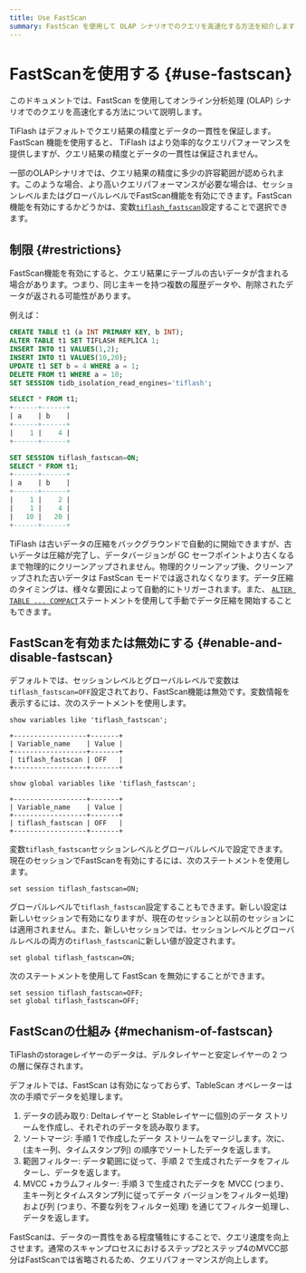 ```yaml
---
title: Use FastScan
summary: FastScan を使用して OLAP シナリオでのクエリを高速化する方法を紹介します。
---
```


# FastScanを使用する {#use-fastscan}

このドキュメントでは、FastScan を使用してオンライン分析処理 (OLAP) シナリオでのクエリを高速化する方法について説明します。

TiFlash はデフォルトでクエリ結果の精度とデータの一貫性を保証します。FastScan 機能を使用すると、 TiFlash はより効率的なクエリパフォーマンスを提供しますが、クエリ結果の精度とデータの一貫性は保証されません。

一部のOLAPシナリオでは、クエリ結果の精度に多少の許容範囲が認められます。このような場合、より高いクエリパフォーマンスが必要な場合は、セッションレベルまたはグローバルレベルでFastScan機能を有効にできます。FastScan機能を有効にするかどうかは、変数[`tiflash_fastscan`](/system-variables.md#tiflash_fastscan-new-in-v630)設定することで選択できます。

## 制限 {#restrictions}

FastScan機能を有効にすると、クエリ結果にテーブルの古いデータが含まれる場合があります。つまり、同じ主キーを持つ複数の履歴データや、削除されたデータが返される可能性があります。

例えば：

```sql
CREATE TABLE t1 (a INT PRIMARY KEY, b INT);
ALTER TABLE t1 SET TIFLASH REPLICA 1;
INSERT INTO t1 VALUES(1,2);
INSERT INTO t1 VALUES(10,20);
UPDATE t1 SET b = 4 WHERE a = 1;
DELETE FROM t1 WHERE a = 10;
SET SESSION tidb_isolation_read_engines='tiflash';

SELECT * FROM t1;
+------+------+
| a    | b    |
+------+------+
|    1 |    4 |
+------+------+

SET SESSION tiflash_fastscan=ON;
SELECT * FROM t1;
+------+------+
| a    | b    |
+------+------+
|    1 |    2 |
|    1 |    4 |
|   10 |   20 |
+------+------+
```

TiFlash は古いデータの圧縮をバックグラウンドで自動的に開始できますが、古いデータは圧縮が完了し、データバージョンが GC セーフポイントより古くなるまで物理的にクリーンアップされません。物理的クリーンアップ後、クリーンアップされた古いデータは FastScan モードでは返されなくなります。データ圧縮のタイミングは、様々な要因によって自動的にトリガーされます。また、 [`ALTER TABLE ... COMPACT`](/sql-statements/sql-statement-alter-table-compact.md)ステートメントを使用して手動でデータ圧縮を開始することもできます。

## FastScanを有効または無効にする {#enable-and-disable-fastscan}

デフォルトでは、セッションレベルとグローバルレベルで変数は`tiflash_fastscan=OFF`設定されており、FastScan機能は無効です。変数情報を表示するには、次のステートメントを使用します。

    show variables like 'tiflash_fastscan';

    +------------------+-------+
    | Variable_name    | Value |
    +------------------+-------+
    | tiflash_fastscan | OFF   |
    +------------------+-------+

<!---->

    show global variables like 'tiflash_fastscan';

    +------------------+-------+
    | Variable_name    | Value |
    +------------------+-------+
    | tiflash_fastscan | OFF   |
    +------------------+-------+

変数`tiflash_fastscan`セッションレベルとグローバルレベルで設定できます。現在のセッションでFastScanを有効にするには、次のステートメントを使用します。

    set session tiflash_fastscan=ON;

グローバルレベルで`tiflash_fastscan`設定することもできます。新しい設定は新しいセッションで有効になりますが、現在のセッションと以前のセッションには適用されません。また、新しいセッションでは、セッションレベルとグローバルレベルの両方の`tiflash_fastscan`に新しい値が設定されます。

    set global tiflash_fastscan=ON;

次のステートメントを使用して FastScan を無効にすることができます。

    set session tiflash_fastscan=OFF;
    set global tiflash_fastscan=OFF;

## FastScanの仕組み {#mechanism-of-fastscan}

TiFlashのstorageレイヤーのデータは、デルタレイヤーと安定レイヤーの 2 つの層に保存されます。

デフォルトでは、FastScan は有効になっておらず、TableScan オペレーターは次の手順でデータを処理します。

1.  データの読み取り: Deltaレイヤーと Stableレイヤーに個別のデータ ストリームを作成し、それぞれのデータを読み取ります。
2.  ソートマージ: 手順 1 で作成したデータ ストリームをマージします。次に、(主キー列、タイムスタンプ列) の順序でソートしたデータを返します。
3.  範囲フィルター: データ範囲に従って、手順 2 で生成されたデータをフィルターし、データを返します。
4.  MVCC +カラムフィルター: 手順 3 で生成されたデータを MVCC (つまり、主キー列とタイムスタンプ列に従ってデータ バージョンをフィルター処理) および列 (つまり、不要な列をフィルター処理) を通じてフィルター処理し、データを返します。

FastScanは、データの一貫性をある程度犠牲にすることで、クエリ速度を向上させます。通常のスキャンプロセスにおけるステップ2とステップ4のMVCC部分はFastScanでは省略されるため、クエリパフォーマンスが向上します。
